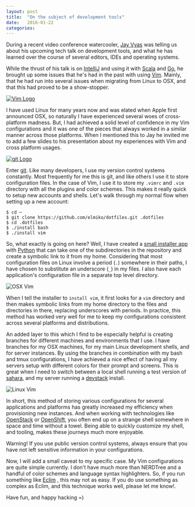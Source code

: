 ```yaml
---
layout: post
title:  "On the subject of development tools"
date:   2016-01-22
categories:
---
```


During a recent video conference watercooler,
[Jay Vyas](http://jayunit100.blogspot.com) was telling us about his
upcoming tech talk on development tools, and what he has learned
over the course of several editors, IDEs and operating systems.

While the thrust of his talk is on
[IntelliJ](https://www.jetbrains.com/idea/) and using it with
[Scala](http://www.scala-lang.org/) and [Go](https://golang.org/), he
brought up some issues that he's had in the past with using
[Vim](http://www.vim.org/). Mainly, that he had run into several issues
when migrating from Linux to OSX, and that this had proved to be a
show-stopper.

<a href="http://www.vim.org/">
<img class="center" src="http://i.imgur.com/glgoL5H.png" title="Vim Logo">
</a>

I have used Linux for many years now and was elated when Apple first
announced OSX, so naturally I have experienced several woes of
cross-platform madness. But, I had achieved a solid level of confidence
in my Vim configurations and it was one of the pieces that always worked
in a similar manner across those platforms. When I mentioned this to Jay
he invited me to add a few slides to his presentation about my
experiences with Vim and cross platform usages.

<a href="https://git-scm.com/">
<img class="center" src="http://i.imgur.com/PxeUBJN.png" title="git Logo">
</a>

Enter [git](https://git-scm.com/). Like many developers, I use my
version control systems constantly. Most frequently for me this is git,
and like others I use it to store configuration files. In the case
of Vim, I use it to store my `.vimrc` and `.vim` directory with all the
plugins and color schemes. This makes it really quick to setup new
accounts and shells. Let's walk through my normal flow when setting up
a new account:

```
$ cd ~
$ git clone https://github.com/elmiko/dotfiles.git .dotfiles
$ cd .dotfiles
$ ./install bash
$ ./install vim
```

So, what exactly is going on here? Well, I have created a
[small installer app](https://github.com/elmiko/dotfiles/blob/master/install)
with [Python](https://www.python.org/) that can take one of the
subdirectories in the repository and create a symbolic link to it from my
home. Considering that most configuration files on Linux involve a period
(`.`) somewhere in their paths, I have chosen to substitute an underscore
(`_`) in my files. I also have each application's configuration file in
a separate top level directory.

<img class="center" src="http://i.imgur.com/FSDboOz.png" title="OSX Vim">

When I tell the installer to `install vim`, it first looks for a `vim`
directory and then makes symbolic links from my home directory to the
files and directories in there, replacing underscores with periods. In
practice, this method has worked very well for me to keep my
configurations consistent across several platforms and distributions.

An added layer to this which I find to be especially helpful is creating
branches for different machines and environments that I use. I have
branches for my OSX machines, for my main Linux development shells, and
for server instances. By using the branches in combination with my bash
and tmux configurations, I have achieved a nice effect of having all my
servers setup with different colors for their prompt and screens. This
is great when I need to switch between a local shell running a test
version of [sahara](https://github.com/openstack/sahara), and my server
running a [devstack](https://github.com/openstack-dev/devstack) install.

<img class="center" src="http://i.imgur.com/4JLPy0n.png" title="Linux Vim">

In short, this method of storing various configurations for several
applications and platforms has greatly increased my efficiency when
provisioning new instances. And when working with technologies like
[OpenStack](https://www.openstack.org/) or
[OpenShift](https://www.openshift.com/), you often end up on a
strange shell somewhere in space and time without a towel. Being able
to quickly customize my shell, and tooling, makes these journeys much
more enjoyable.

<div class="alert alert-danger" role="alert">
Warning! If you use public version control systems, always ensure that
you have not left sensitive information in your configurations.
</div>

Now, I will add a small caveat to my specific case. My Vim
configurations are quite simple currently. I don't have much more than
NERDTree and a handful of color schemes and language syntax
highlighters. So, if you run something like [Eclim](http://eclim.org/)
, this may not as easy. If you do use something as complex as Eclim,
and this technique works well, please let me know!.

Have fun, and happy hacking =)
